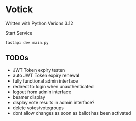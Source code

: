 # Votick

Written with Python Verions 3.12

Start Service
```
fastapi dev main.py
```


## TODOs

- JWT Token expiry testen
- auto JWT Token expiry renewal
- fully functional admin interface
- redirect to login when unauthenticated
- logout from admin interface
- beamer display
- display vote results in admin interface?
- delete votes/votegroups
- dont allow changes as soon as ballot has been activated
